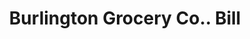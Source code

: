 ---
doi: 10.7916/D89G6ZZ2
date_other: '1900'
date_other_textual: 1900-1909
form: printed ephemera
genre:
- Invoices
name:
- Burlington Grocery Co.
object_in_context_url: https://biggert.cul.columbia.edu/items/view/ave_biggert_01589
subject_hierarchical_geographic:
- Burlington, Vermont, United States
subject_name:
- Burlington Grocery Co.
title: Burlington Grocery Co.. Bill
sort_title: Burlington Grocery Co.. Bill
call_number: ave_biggert_01589
coordinates:
- 44.475833333333334,-73.21194444444444
pid: ave_biggert_01589
identifiers: ave_biggert_01589
permalink: /biggert/ave_biggert_01589/
layout: iiif-image-page
---